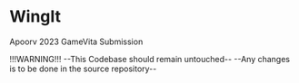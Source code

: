 # WingIt
Apoorv 2023 GameVita Submission

!!!WARNING!!!
--This Codebase should remain untouched--
--Any changes is to be done in the source repository--
